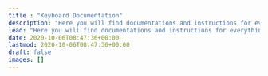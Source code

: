 ```yaml
---
title : "Keyboard Documentation"
description: "Here you will find documentations and instructions for everything keeb related. Focusing on products from 0xCB."
lead: "Here you will find documentations and instructions for everything keeb related. Focusing on products from 0xCB."
date: 2020-10-06T08:47:36+00:00
lastmod: 2020-10-06T08:47:36+00:00
draft: false
images: []
---
```

